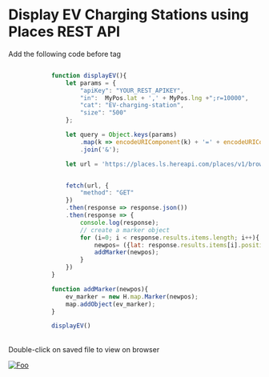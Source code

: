 


# Display EV Charging Stations using Places REST API
Add the following code before </script> tag
```javascript

            function displayEV(){
                let params = {
                    "apiKey": "YOUR_REST_APIKEY",
                    "in":  MyPos.lat + ',' + MyPos.lng +";r=10000",       // meters
                    "cat": "EV-charging-station",
                    "size": "500"
                };

                let query = Object.keys(params)
                    .map(k => encodeURIComponent(k) + '=' + encodeURIComponent(params[k]))
                    .join('&');

                let url = 'https://places.ls.hereapi.com/places/v1/browse?' + query;


                fetch(url, {
                    "method": "GET"
                })
                .then(response => response.json())
                .then(response => {
                    console.log(response);
                    // create a marker object
                    for (i=0; i < response.results.items.length; i++){  
                        newpos= ({lat: response.results.items[i].position[0], lng: response.results.items[i].position[1]});
                        addMarker(newpos);
                    } 
                })
            }

            function addMarker(newpos){
                ev_marker = new H.map.Marker(newpos);
                map.addObject(ev_marker);
            }

            displayEV()
```
</br> Double-click on saved file to view on browser

[![Foo](https://github.com/kuberaspeaking/HERE-JS-workshop/blob/master/img/s3.png)](https://github.com/kuberaspeaking/HERE-JS-workshop/blob/master/Step3.md) 

